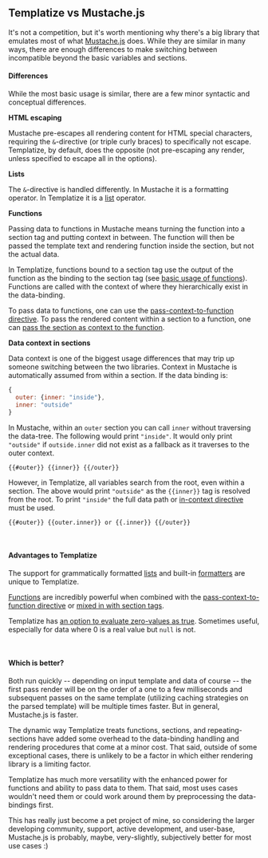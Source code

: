 ## Templatize vs Mustache.js

It's not a competition, but it's worth mentioning why there's a big library that emulates most of what [Mustache.js](https://github.com/janl/mustache.js/) does. While they are similar in many ways, there are enough differences to make switching between incompatible beyond the basic variables and sections.

#### Differences

While the most basic usage is similar, there are a few minor syntactic and conceptual differences.

**HTML escaping**

Mustache pre-escapes all rendering content for HTML special characters, requiring the `&`-directive (or triple curly braces) to specifically not escape. Templatize, by default, does the opposite (not pre-escaping any render, unless specified to escape all in the options).

**Lists**

The `&`-directive is handled differently. In Mustache it is a formatting operator. In Templatize it is a [list](../../#lists) operator.

**Functions**

Passing data to functions in Mustache means turning the function into a section tag and putting context in between. The function will then be passed the template text and rendering function inside the section, but not the actual data. 

In Templatize, functions bound to a section tag use the output of the function as the binding to the section tag (see [basic usage of functions](../../#functions)). Functions are called with the context of where they hierarchically exist in the data-binding. 

To pass data to functions, one can use the [pass-context-to-function directive](../functions/README.md#passing-context-to-functions). To pass the rendered content within a section to a function, one can [pass the section as context to the function](./functions/README.md#passing-sections-as-context).

**Data context in sections**

Data context is one of the biggest usage differences that may trip up someone switching between the two libraries. Context in Mustache is automatically assumed from within a section. If the data binding is:

```javascript
{
  outer: {inner: "inside"}, 
  inner: "outside"
}
```

In Mustache, within an `outer` section you can call `inner` without traversing the data-tree. The following would print `"inside"`. It would only print `"outside"` if `outside.inner` did not exist as a fallback as it traverses to the outer context.

```
{{#outer}} {{inner}} {{/outer}}
```

However, in Templatize, all variables search from the root, even within a section. The above would print `"outside"` as the `{{inner}}` tag is resolved from the root. To print `"inside"` the full data path or [in-context directive](../../README.md#scoping-and-the-context-directive) must be used.

```
{{#outer}} {{outer.inner}} or {{.inner}} {{/outer}}
```

&nbsp;

#### Advantages to Templatize

The support for grammatically formatted [lists](../../#lists) and built-in [formatters](../../#formatting) are unique to Templatize.

[Functions](../functions/) are incredibly powerful when combined with the [pass-context-to-function directive](../functions/#passing-context-to-functions) or [mixed in with section tags](../advanced/#mixing-directives-in-a-section-tag).

Templatize has [an option to evaluate zero-values as true](../../#options). Sometimes useful, especially for data where 0 is a real value but `null` is not.

&nbsp;

#### Which is better?

Both run quickly -- depending on input template and data of course -- the first pass render will be on the order of a one to a few milliseconds and subsequent passes on the same template (utilizing caching strategies on the parsed template) will be multiple times faster. But in general, Mustache.js is faster.

The dynamic way Templatize treats functions, sections, and repeating-sections have added some overhead to the data-binding handling and rendering procedures that come at a minor cost. That said, outside of some exceptional cases, there is unlikely to be a factor in which either rendering library is a limiting factor.

Templatize has much more versatility with the enhanced power for functions and ability to pass data to them. That said, most uses cases wouldn't need them or could work around them by preprocessing the data-bindings first.

This has really just become a pet project of mine, so considering the larger developing community, support, active development, and user-base, Mustache.js is probably, maybe, very-slightly, subjectively better for most use cases :)

&nbsp;
